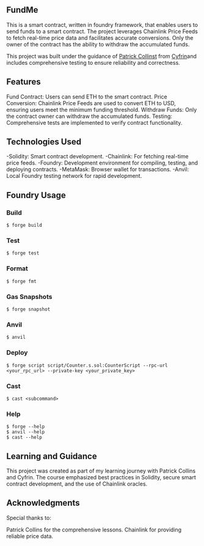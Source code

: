 ## FundMe
This is a smart contract, written in foundry framework, that enables users to send funds to a smart contract. The project leverages Chainlink Price Feeds to fetch real-time price data and facilitates accurate conversions. Only the owner of the contract has the ability to withdraw the accumulated funds.

This project was built under the guidance of [Patrick Collinst](https://github.com/patrickalphac) from [Cyfrin](https://www.cyfrin.io/)and includes comprehensive testing to ensure reliability and correctness.

## Features
Fund Contract: Users can send ETH to the smart contract.
Price Conversion: Chainlink Price Feeds are used to convert ETH to USD, ensuring users meet the minimum funding threshold.
Withdraw Funds: Only the contract owner can withdraw the accumulated funds.
Testing: Comprehensive tests are implemented to verify contract functionality.

## Technologies Used
-Solidity: Smart contract development.
-Chainlink: For fetching real-time price feeds.
-Foundry: Development environment for compiling, testing, and deploying contracts.
-MetaMask: Browser wallet for transactions.
-Anvil: Local Foundry testing network for rapid development.

## Foundry Usage

### Build

```shell
$ forge build
```

### Test

```shell
$ forge test
```

### Format

```shell
$ forge fmt
```

### Gas Snapshots

```shell
$ forge snapshot
```

### Anvil

```shell
$ anvil
```

### Deploy

```shell
$ forge script script/Counter.s.sol:CounterScript --rpc-url <your_rpc_url> --private-key <your_private_key>
```

### Cast

```shell
$ cast <subcommand>
```

### Help

```shell
$ forge --help
$ anvil --help
$ cast --help
```

## Learning and Guidance
This project was created as part of my learning journey with Patrick Collins and Cyfrin. The course emphasized best practices in Solidity, secure smart contract development, and the use of Chainlink oracles.

## Acknowledgments
Special thanks to:

Patrick Collins for the comprehensive lessons.
Chainlink for providing reliable price data.
